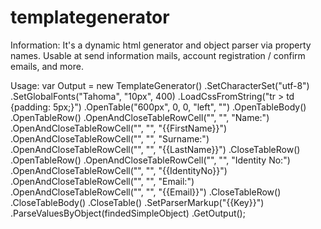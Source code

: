 # templategenerator

Information:
It's a dynamic html generator and object parser via property names.
Usable at send information mails, account registration / confirm emails, and more.

Usage:
var Output = new TemplateGenerator()
.SetCharacterSet("utf-8")
.SetGlobalFonts("Tahoma", "10px", 400)
.LoadCssFromString("tr > td {padding: 5px;}")
.OpenTable("600px", 0, 0, "left", "")
.OpenTableBody()
.OpenTableRow()
.OpenAndCloseTableRowCell("", "", "Name:")
.OpenAndCloseTableRowCell("", "", "{{FirstName}}")
.OpenAndCloseTableRowCell("", "", "Surname:")
.OpenAndCloseTableRowCell("", "", "{{LastName}}")
.CloseTableRow()
.OpenTableRow()
.OpenAndCloseTableRowCell("", "", "Identity No:")
.OpenAndCloseTableRowCell("", "", "{{IdentityNo}}")
.OpenAndCloseTableRowCell("", "", "Email:")
.OpenAndCloseTableRowCell("", "", "{{Email}}")
.CloseTableRow()
.CloseTableBody()
.CloseTable()
.SetParserMarkup("{{Key}}")
.ParseValuesByObject(findedSimpleObject)
.GetOutput();
